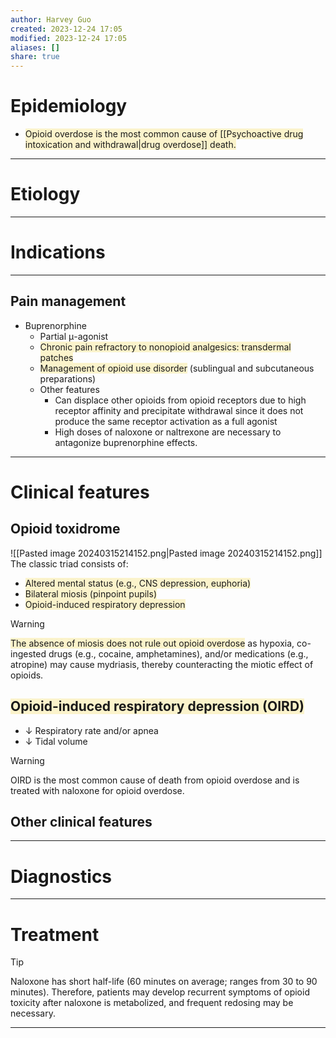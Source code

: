 ```yaml
---
author: Harvey Guo
created: 2023-12-24 17:05
modified: 2023-12-24 17:05
aliases: []
share: true
---
```

# Epidemiology
- <span style="background:rgba(240, 200, 0, 0.2)">Opioid overdose is the most common cause of [[Psychoactive drug intoxication and withdrawal|drug overdose]] death.</span>

---
# Etiology


---
# Indications
---
## Pain management
- Buprenorphine
	- Partial μ-agonist
	- <span style="background:rgba(240, 200, 0, 0.2)">Chronic pain refractory to nonopioid analgesics: transdermal patches</span>
	- <span style="background:rgba(240, 200, 0, 0.2)">Management of opioid use disorder</span> (sublingual and subcutaneous preparations)
	- Other features
		- Can displace other opioids from opioid receptors due to high receptor affinity and precipitate withdrawal since it does not produce the same receptor activation as a full agonist
		- High doses of naloxone or naltrexone are necessary to antagonize buprenorphine effects.


---
# Clinical features
## Opioid toxidrome
![[Pasted image 20240315214152.png|Pasted image 20240315214152.png]]
The classic triad consists of:
- <span style="background:rgba(240, 200, 0, 0.2)">Altered mental status (e.g., CNS depression, euphoria)</span>
- <span style="background:rgba(240, 200, 0, 0.2)">Bilateral miosis (pinpoint pupils)</span>
- <span style="background:rgba(240, 200, 0, 0.2)">Opioid-induced respiratory depression</span>
>[!warning] 
><span style="background:rgba(240, 200, 0, 0.2)">The absence of miosis does not rule out opioid overdose</span> as hypoxia, co-ingested drugs (e.g., cocaine, amphetamines), and/or medications (e.g., atropine) may cause mydriasis, thereby counteracting the miotic effect of opioids.
## <span style="background:rgba(240, 200, 0, 0.2)">Opioid-induced respiratory depression (OIRD)</span>
- ↓ Respiratory rate and/or apnea
- ↓ Tidal volume
>[!warning] 
>OIRD is the most common cause of death from opioid overdose and is treated with naloxone for opioid overdose.
## Other clinical features


---
# Diagnostics


---
# Treatment
>[!tip] 
>Naloxone has short half-life (60 minutes on average; ranges from 30 to 90 minutes). Therefore, patients may develop recurrent symptoms of opioid toxicity after naloxone is metabolized, and frequent redosing may be necessary.

---
